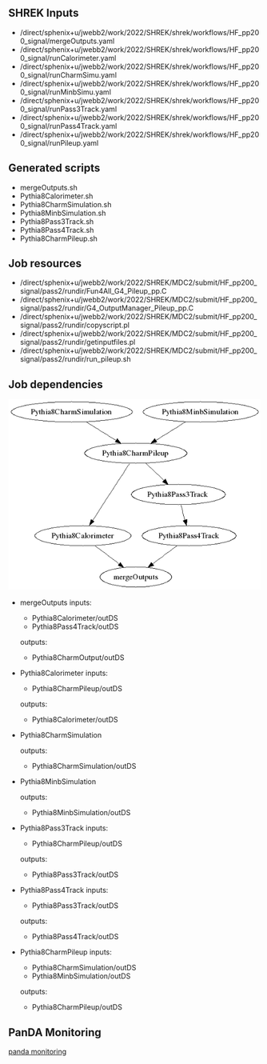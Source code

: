 ## SHREK Inputs
- /direct/sphenix+u/jwebb2/work/2022/SHREK/shrek/workflows/HF_pp200_signal/mergeOutputs.yaml
- /direct/sphenix+u/jwebb2/work/2022/SHREK/shrek/workflows/HF_pp200_signal/runCalorimeter.yaml
- /direct/sphenix+u/jwebb2/work/2022/SHREK/shrek/workflows/HF_pp200_signal/runCharmSimu.yaml
- /direct/sphenix+u/jwebb2/work/2022/SHREK/shrek/workflows/HF_pp200_signal/runMinbSimu.yaml
- /direct/sphenix+u/jwebb2/work/2022/SHREK/shrek/workflows/HF_pp200_signal/runPass3Track.yaml
- /direct/sphenix+u/jwebb2/work/2022/SHREK/shrek/workflows/HF_pp200_signal/runPass4Track.yaml
- /direct/sphenix+u/jwebb2/work/2022/SHREK/shrek/workflows/HF_pp200_signal/runPileup.yaml
## Generated scripts
- mergeOutputs.sh
- Pythia8Calorimeter.sh
- Pythia8CharmSimulation.sh
- Pythia8MinbSimulation.sh
- Pythia8Pass3Track.sh
- Pythia8Pass4Track.sh
- Pythia8CharmPileup.sh
## Job resources
- /direct/sphenix+u/jwebb2/work/2022/SHREK/MDC2/submit/HF_pp200_signal/pass2/rundir/Fun4All_G4_Pileup_pp.C
- /direct/sphenix+u/jwebb2/work/2022/SHREK/MDC2/submit/HF_pp200_signal/pass2/rundir/G4_OutputManager_Pileup_pp.C
- /direct/sphenix+u/jwebb2/work/2022/SHREK/MDC2/submit/HF_pp200_signal/pass2/rundir/copyscript.pl
- /direct/sphenix+u/jwebb2/work/2022/SHREK/MDC2/submit/HF_pp200_signal/pass2/rundir/getinputfiles.pl
- /direct/sphenix+u/jwebb2/work/2022/SHREK/MDC2/submit/HF_pp200_signal/pass2/rundir/run_pileup.sh
## Job dependencies
![Workflow graph](workflow.png)
- mergeOutputs
  inputs:
  - Pythia8Calorimeter/outDS
  - Pythia8Pass4Track/outDS

  outputs:
  - Pythia8CharmOutput/outDS
- Pythia8Calorimeter
  inputs:
  - Pythia8CharmPileup/outDS

  outputs:
  - Pythia8Calorimeter/outDS
- Pythia8CharmSimulation

  outputs:
  - Pythia8CharmSimulation/outDS
- Pythia8MinbSimulation

  outputs:
  - Pythia8MinbSimulation/outDS
- Pythia8Pass3Track
  inputs:
  - Pythia8CharmPileup/outDS

  outputs:
  - Pythia8Pass3Track/outDS
- Pythia8Pass4Track
  inputs:
  - Pythia8Pass3Track/outDS

  outputs:
  - Pythia8Pass4Track/outDS
- Pythia8CharmPileup
  inputs:
  - Pythia8CharmSimulation/outDS
  - Pythia8MinbSimulation/outDS

  outputs:
  - Pythia8CharmPileup/outDS
## PanDA Monitoring
[panda monitoring](https://panda-doma.cern.ch/tasks/?taskname=user.jwebb2.sP22a-hfcharm-57022e1f-090b-11ed-961e-00163e101049_*)
